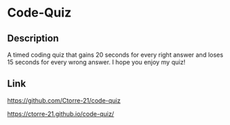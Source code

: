 # Code-Quiz

## Description
A timed coding quiz that gains 20 seconds for every right answer and loses 15 seconds for every wrong answer. I hope you enjoy my quiz!

## Link
https://github.com/Ctorre-21/code-quiz

https://ctorre-21.github.io/code-quiz/